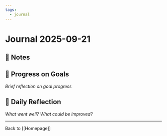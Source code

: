 ```yaml
---
tags:
  - journal
---
```

# Journal 2025-09-21

## 📝 Notes

## 🔄 Progress on Goals
*Brief reflection on goal progress*

## 💭 Daily Reflection
*What went well? What could be improved?*

---
Back to [[Homepage]]
